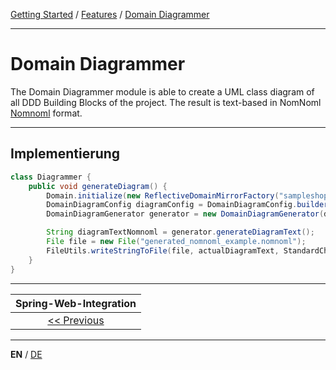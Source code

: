 [Getting Started](../index_en.md) / [Features](../guides/features_en.md) / [Domain Diagrammer](domain_diagrammer_en.md)

---

# Domain Diagrammer
The Domain Diagrammer module is able to create a UML class diagram of all DDD Building Blocks of the project. 
The result is text-based in NomNoml [Nomnoml](https://nomnoml.com/) format.

---

## Implementierung

```Java
class Diagrammer {
    public void generateDiagram() {
        Domain.initialize(new ReflectiveDomainMirrorFactory("sampleshop"));
        DomainDiagramConfig diagramConfig = DomainDiagramConfig.builder().withContextPackageName("sampleshop").build();
        DomainDiagramGenerator generator = new DomainDiagramGenerator(diagramConfig);

        String diagramTextNomnoml = generator.generateDiagramText();
        File file = new File("generated_nomnoml_example.nomnoml");
        FileUtils.writeStringToFile(file, actualDiagramText, StandardCharsets.UTF_8);
    }
}
```

---

|          **Spring-Web-Integration**           |
|:---------------------------------------------:|
| [<< Previous](spring_web_integration_en.md)   |

---

**EN** / [DE](../../german/features/domain_diagrammer_de.md)
